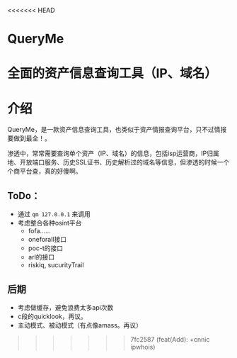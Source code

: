 <<<<<<< HEAD
# QueryMe
全面的资产信息查询工具（IP、域名）
=======
# 介绍
QueryMe，是一款资产信息查询工具，也类似于资产情报查询平台，只不过情报要做到最全！。

渗透中，常常需要查询单个资产（IP、域名）的信息，包括isp运营商，IP归属地、开放端口服务、历史SSL证书、历史解析过的域名等信息，但渗透的时候一个个商平台查，真的好傻啊。

## ToDo：
- 通过 `qm 127.0.0.1` 来调用
- 考虑整合各种osint平台
    - fofa……
    - oneforall接口
    - poc-t的接口
    - arl的接口
    - riskiq, sucurityTrail

## 后期
- 考虑做缓存，避免浪费太多api次数
- c段的quicklook，再议。
- 主动模式、被动模式（有点像amass。再议）
>>>>>>> 7fc2587 (feat(Add): +cnnic ipwhois)
